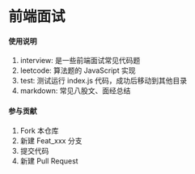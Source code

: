 # 前端面试

#### 使用说明

1.  interview: 是一些前端面试常见代码题
2.  leetcode: 算法题的 JavaScript 实现
3.  test: 测试运行 index.js 代码，成功后移动到其他目录
4.  markdown: 常见八股文、面经总结

#### 参与贡献

1.  Fork 本仓库
2.  新建 Feat_xxx 分支
3.  提交代码
4.  新建 Pull Request
